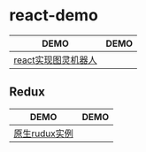 # react-demo

|DEMO|DEMO|
|-|-|
|[react实现图灵机器人](https://wscats.github.io/react-demo/demo1/index.html)||


## Redux
|DEMO|DEMO|
|-|-|
|[原生rudux实例](https://wscats.github.io/react-demo/redux/demo1/index.html)||